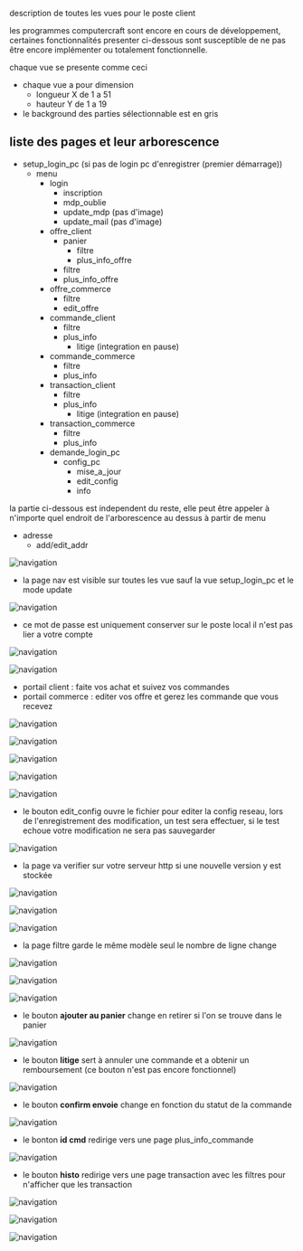 description de toutes les vues pour le poste client

les programmes computercraft sont encore en cours de développement,
certaines fonctionnalités presenter ci-dessous sont susceptible de ne pas être encore implémenter ou totalement fonctionnelle.

chaque vue se presente comme ceci
- chaque vue a pour dimension
  - longueur X de 1 a 51
  - hauteur Y de 1 a 19
- le background des parties sélectionnable est en gris

## liste des pages et leur arborescence

- setup_login_pc (si pas de login pc d'enregistrer (premier démarrage))
  - menu
    - login
      - inscription
      - mdp_oublie
      - update_mdp (pas d'image)
      - update_mail (pas d'image)
    - offre_client
      - panier
        - filtre
        - plus_info_offre
      - filtre
      - plus_info_offre
    - offre_commerce
      - filtre
      - edit_offre
    - commande_client
      - filtre
      - plus_info
        - litige (integration en pause)
    - commande_commerce
      - filtre
      - plus_info
    - transaction_client
      - filtre
      - plus_info
        - litige (integration en pause)
    - transaction_commerce
      - filtre
      - plus_info
    - demande_login_pc
      - config_pc
        - mise_a_jour
        - edit_config
        - info

la partie ci-dessous est independent du reste, elle peut être appeler à n'importe quel endroit de l'arborescence au dessus à partir de menu

- adresse
  - add/edit_addr

![navigation](doc/vue/client/nav.png)
- la page nav est visible sur toutes les vue sauf la vue setup_login_pc et le mode update

![navigation](doc/vue/client/setup_login_pc.png)
- ce mot de passe est uniquement conserver sur le poste local il n'est pas lier a votre compte

![navigation](doc/vue/client/demande_login_pc.png)

![navigation](doc/vue/client/menu.png)
- portail client : faite vos achat et suivez vos commandes
- portail commerce : editer vos offre et gerez les commande que vous recevez

![navigation](doc/vue/client/login.png)

![navigation](doc/vue/client/mdp_oublie.png)

![navigation](doc/vue/client/inscription.png)

![navigation](doc/vue/client/info.png)

![navigation](doc/vue/client/config_pc.png)
- le bouton edit_config ouvre le fichier pour editer la config reseau, lors de l'enregistrement des modification, un test sera effectuer, si le test echoue votre modification ne sera pas sauvegarder

![navigation](doc/vue/client/mise_a_jour.png)
- la page va verifier sur votre serveur http si une nouvelle version y est stockée

![navigation](doc/vue/client/offre_client.png)

![navigation](doc/vue/client/panier.png)

![navigation](doc/vue/client/filtre.png)
- la page filtre garde le même modèle seul le nombre de ligne change


![navigation](doc/vue/client/transaction.png)

![navigation](doc/vue/client/commande.png)

![navigation](doc/vue/client/plus_info_offre.png)
- le bouton __ajouter au panier__ change en retirer si l'on se trouve dans le panier

![navigation](doc/vue/client/plus_info_commande.png)
- le bouton __litige__ sert à annuler une commande et a obtenir un remboursement (ce bouton n'est pas encore fonctionnel)

![navigation](doc/vue/client/plus_info_commande_commerce.png)
- le bouton __confirm envoie__ change en fonction du statut de la commande

![navigation](doc/vue/client/plus_info_transaction.png)
- le bonton __id cmd__ redirige vers une page plus_info_commande

![navigation](doc/vue/client/offre_commerce.png)
- le bouton __histo__ redirige vers une page transaction avec les filtres pour n'afficher que les transaction

![navigation](doc/vue/client/edit_offre.png)

![navigation](doc/vue/client/adresse.png)

![navigation](doc/vue/client/edit_adresse.png)
